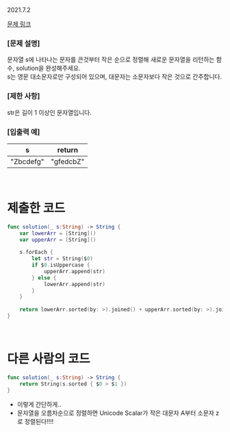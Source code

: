 2021.7.2

[문제 링크](https://programmers.co.kr/learn/courses/30/lessons/12917)

### [문제 설명]

문자열 s에 나타나는 문자를 큰것부터 작은 순으로 정렬해 새로운 문자열을 리턴하는 함수, solution을 완성해주세요.     
s는 영문 대소문자로만 구성되어 있으며, 대문자는 소문자보다 작은 것으로 간주합니다.

### [제한 사항]
str은 길이 1 이상인 문자열입니다.

### [입출력 예]
|s|	return|
|---|---|
|"Zbcdefg"| "gfedcbZ"|


<br>

# 제출한 코드
```swift
func solution(_ s:String) -> String {
    var lowerArr = [String]()
    var upperArr = [String]()
    
    s.forEach {
        let str = String($0)
        if $0.isUppercase {
            upperArr.append(str)
        } else {
            lowerArr.append(str)
        }
    }
    
    return lowerArr.sorted(by: >).joined() + upperArr.sorted(by: >).joined()
}
```

<br>

# 다른 사람의 코드
```swift
func solution(_ s:String) -> String {
    return String(s.sorted { $0 > $1 })
}
```
- 이렇게 간단하게..
- 문자열을 오름차순으로 정렬하면 Unicode Scalar가 작은 대문자 A부터 소문자 z로 정렬된다!!!!
